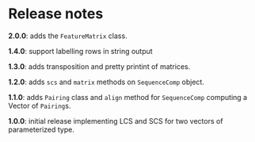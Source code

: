 # Release notes

**2.0.0**: adds the `FeatureMatrix` class.

**1.4.0**: support labelling rows in string output

**1.3.0**: adds transposition and pretty printint of matrices.

**1.2.0**: adds `scs` and `matrix` methods on `SequenceComp` object.

**1.1.0**: adds `Pairing` class and `align` method for `SequenceComp` computing a Vector of `Pairing`s.

**1.0.0**: initial release implementing LCS and SCS for two vectors of parameterized type.
